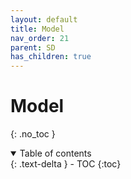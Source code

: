 ```yaml
---
layout: default
title: Model
nav_order: 21
parent: SD
has_children: true
---
```


# Model
{: .no_toc }

<details open markdown="block">
  <summary>
    Table of contents
  </summary>
  {: .text-delta }
- TOC
{:toc}
</details>
<!------------------------------------ STEP ------------------------------------>